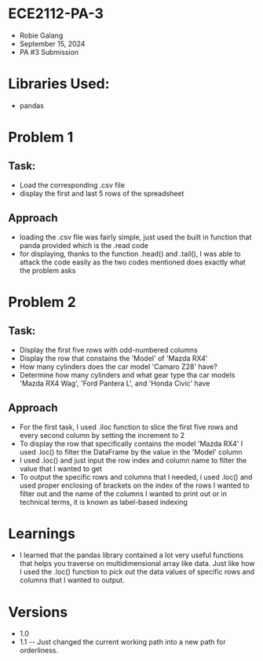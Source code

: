 # ECE2112-PA-3
- Robie Galang
- September 15, 2024
- PA #3 Submission

# Libraries Used:
- pandas

# Problem 1
## Task:
- Load the corresponding .csv file
- display the first and last 5 rows of the spreadsheet
## Approach
- loading the .csv file was fairly simple, just used the built in function that panda provided which is the .read code
- for displaying, thanks to the function .head() and .tail(), I was able to attack the code easily as the two codes mentioned does exactly what the problem asks

# Problem 2
## Task:
- Display the first five rows with odd-numbered columns
- Display the row that constains the 'Model' of 'Mazda RX4'
- How many cylinders does the car model 'Camaro Z28' have?
- Determine how many cylinders and what gear type tha car models 'Mazda RX4 Wag', 'Ford Pantera L', and 'Honda Civic' have

## Approach
- For the first task, I used .iloc function to slice the first five rows and every second column by setting the increment to 2
- To display the row that specifically contains the model 'Mazda RX4' I used .loc() to filter the DataFrame by the value in the 'Model' column
- I used .loc() and just input the row index and column name to filter the value that I wanted to get
- To output the specific rows and columns that I needed, i used .loc() and used proper enclosing of brackets on the index of the rows I wanted to filter out and the name of the columns I wanted to print out or in technical terms, it is known as label-based indexing

# Learnings
- I learned that the pandas library contained a lot very useful functions that helps you traverse on multidimensional array like data. Just like how I used the .loc() function to pick out the data values of specific rows and columns that I wanted to output.

# Versions
- 1.0
- 1.1
  -- Just changed the current working path into a new path for orderliness.
